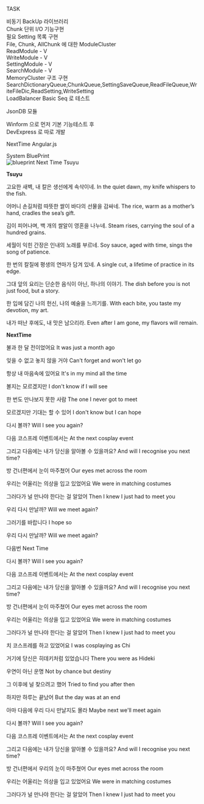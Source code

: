 TASK

비동기 BackUp 라이브러리  
Chunk 단위 I/O 기능구현  
필요 Setting 목록 구현  
File, Chunk, AllChunk 에 대한 ModuleCluster  
ReadModule    - V  
WriteModule   - V  
SettingModule - V  
SearchModule  - V  
MemoryCluster 구조 구현  
SearchDictionaryQueue,ChunkQueue,SettingSaveQueue,ReadFileQueue,WriteFileDic,ReadSetting,WriteSetting  
LoadBalancer Basic Seq 로 테스트  
  
JsonDB 모듈  
  
Winform 으로 먼저 기본 기능테스트 후  
DevExpress 로 따로 개발  
  
NextTime Angular.js  
  
System BluePrint  
![blueprint]([https://user-images.githubusercontent.com/사용자ID/이미지파일명.png](https://github.com/gj3447/NextTimeTsuyu.git/NextTimeTsuyuSystemBluePrint.png))
Next Time Tsuyu  

**Tsuyu**

고요한 새벽, 내 칼은 생선에게 속삭이네.
In the quiet dawn, my knife whispers to the fish.

어머니 손길처럼 따뜻한 쌀이 바다의 선물을 감싸네.
The rice, warm as a mother’s hand, cradles the sea’s gift.

김이 피어나며, 백 개의 쌀알이 영혼을 나누네.
Steam rises, carrying the soul of a hundred grains.

세월이 익힌 간장은 인내의 노래를 부르네.
Soy sauce, aged with time, sings the song of patience.

한 번의 칼질에 평생의 연마가 담겨 있네.
A single cut, a lifetime of practice in its edge.

그대 앞의 요리는 단순한 음식이 아닌, 하나의 이야기.
The dish before you is not just food, but a story.

한 입에 담긴 나의 헌신, 나의 예술을 느끼기를.
With each bite, you taste my devotion, my art.

내가 떠난 후에도, 내 맛은 남으리라.
Even after I am gone, my flavors will remain.

**NextTime**

불과 한 달 전이었어요
It was just a month ago

잊을 수 없고 놓지 않을 거야
Can't forget and won't let go

항상 내 마음속에 있어요
It's in my mind all the time

볼지는 모르겠지만
I don't know if I will see

한 번도 만나보지 못한 사람
The one I never got to meet

모르겠지만 기대는 할 수 있어
I don't know but I can hope

다시 볼까?
Will I see you again?

다음 코스프레 이벤트에서는
At the next cosplay event

그리고 다음에는 내가 당신을 알아볼 수 있을까요?
And will I recognise you next time?

방 건너편에서 눈이 마주쳤어
Our eyes met across the room

우리는 어울리는 의상을 입고 있었어요
We were in matching costumes

그러다가 널 만나야 한다는 걸 알았어
Then I knew I just had to meet you

우리 다시 만날까?
Will we meet again?

그러기를 바랍니다
I hope so

우리 다시 만날까?
Will we meet again?

다음번
Next Time

다시 볼까?
Will I see you again?

다음 코스프레 이벤트에서는
At the next cosplay event

그리고 다음에는 내가 당신을 알아볼 수 있을까요?
And will I recognise you next time?

방 건너편에서 눈이 마주쳤어
Our eyes met across the room

우리는 어울리는 의상을 입고 있었어요
We were in matching costumes

그러다가 널 만나야 한다는 걸 알았어
Then I knew I just had to meet you

치 코스프레를 하고 있었어요
I was cosplaying as Chi

거기에 당신은 히데키처럼 있었습니다
There you were as Hideki

우연이 아닌 운명
Not by chance but destiny

그 이후에 널 찾으려고 했어
Tried to find you after then

하지만 하루는 끝났어
But the day was at an end

아마 다음에 우리 다시 만날지도 몰라
Maybe next we'll meet again

다시 볼까?
Will I see you again?

다음 코스프레 이벤트에서는
At the next cosplay event

그리고 다음에는 내가 당신을 알아볼 수 있을까요?
And will I recognise you next time?

방 건너편에서 우리의 눈이 마주쳤어
Our eyes met across the room

우리는 어울리는 의상을 입고 있었어요
We were in matching costumes

그러다가 널 만나야 한다는 걸 알았어
Then I knew I just had to meet you
